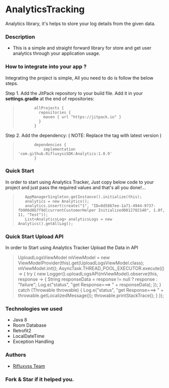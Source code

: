 AnalyticsTracking
===============
Analytics library, it's helps to store your log details from the given data.

### Description

* This is a simple and straight forward library for store and get user analytics through your application usage.

### How to integrate into your app ?

Integrating the project is simple, All you need to do is follow the below steps.

Step 1. Add the JitPack repository to your build file. Add it in your **settings.gradle** at the end
of repositories:

>            allProjects {
>              repositories {
>                maven { url "https://jitpack.io" }
>              }
>            }

Step 2. Add the dependency: ( NOTE: Replace the tag with latest version )

>            dependencies {
>                implementation 'com.github.RifluxyssSDK:Analytics:1.0.9'
>            } 

### Quick Start

In order to start using Analytics Tracker, Just copy below code to your project and just pass the
required values and that's all you done!...

>        AppManagerSingleton.getInstance().initialize(this);
>        analytics = new Analytics();
>        analytics.insert(create("1", "ID=0d5867ee-1a71-4944-9737-fb906d8b7f9d|currentCustomerHelper Initialized0012702140", 1.0f, 11, "Test"));
>        List<AnalyticsLog> analyticsLogs = new Analytics().getAllLog();

### Quick Start Upload API

In order to Start using Analytics Tracker Upload the Data in API

> UploadLogsViewModel mViewModel = new ViewModelProvider(this).get(UploadLogsViewModel.class);
> mViewModel.init();
> AsyncTask.THREAD_POOL_EXECUTOR.execute(() -> {
> try {
> new Logger().uploadLogsAPi(mViewModel).observe(this, response -> {
> String responseData = response != null ? response : "failure"; Log.e("status", "get Response===> " + responseData); });
> } catch (Throwable throwable) {
> Log.e("status", "get Response===> " + throwable.getLocalizedMessage());
> throwable.printStackTrace();
> }
> });

### Technologies we used

* Java 8
* Room Database
* Retrofit2
* LocalDateTime
* Exception Handling


### Authors

* [Rifluxyss Team](http://www.rifluxyss.com/)

### Fork & Star if it helped you.

